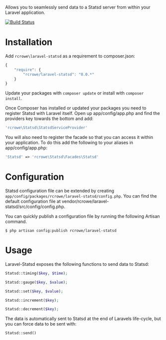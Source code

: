 Allows you to seamlessly send data to a Statsd server from within your Laravel application.

[![Build Status](https://travis-ci.org/rcrowe/laravel-statsd.png?branch=master)](https://travis-ci.org/rcrowe/laravel-statsd)

Installation
============

Add `rcrowe\laravel-statsd` as a requirement to composer.json:

```javascript
{
    "require": {
        "rcrowe/laravel-statsd": "0.0.*"
    }
}
```

Update your packages with `composer update` or install with `composer install`.

Once Composer has installed or updated your packages you need to register Statsd with Laravel itself. Open up app/config/app.php and find the providers key towards the bottom and add:

```php
'rcrowe\Statsd\StatsdServiceProvider'
```

You will also need to register the facade so that you can access it within your application. To do this add the following to your aliases in app/config/app.php:

```php
'Statsd' => 'rcrowe\Statsd\Facades\Statsd'
```

Configuration
=============

Statsd configuration file can be extended by creating `app/config/packages/rcrowe/laravel-statsd/config.php`. You can find the default configuration file at vendor/rcrowe/laravel-statsd/src/config/config.php.

You can quickly publish a configuration file by running the following Artisan command.

```
$ php artisan config:publish rcrowe/laravel-statsd
```

Usage
=====

Laravel-Statsd exposes the following functions to send data to Statsd:

```php
Statsd::timing($key, $time);
```

```php
Statsd::gauge($key, $value);
```

```php
Statsd::set($key, $value);
```

```php
Statsd::increment($key);
```

```php
Statsd::decrement($key);
```

The data is automatically sent to Statsd at the end of Laravels life-cycle, but you can force data to be sent with:

```php
Statsd::send()
```

